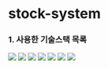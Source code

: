 # stock-system

### 1. 사용한 기술스택 목록
<img src="https://img.shields.io/badge/java-007396?style=for-the-badge&logo=Java&logoColor=white">
<img src="https://img.shields.io/badge/Spring Boot-6DB33F?style=for-the-badge&logo=Spring Boot&logoColor=white">
<img src="https://img.shields.io/badge/Spring Cloud GateWay-6DB33F?style=for-the-badge&logo=JPA&logoColor=white">  
<img src="https://img.shields.io/badge/AWS-007396?style=for-the-badge&logo=Swagger&logoColor=white">
<img src="https://img.shields.io/badge/Git-4479A1?style=for-the-badge&logo=Hateoas&logoColor=white">
<img src="https://img.shields.io/badge/Spring Cloud GateWay-6DB33F?style=for-the-badge&logo=Spring Validation&logoColor=white">  
<img src="https://img.shields.io/badge/AWS-007396?style=for-the-badge&logo=H2&logoColor=white">
